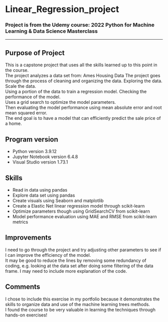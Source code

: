 # Linear_Regression_project

### Project is from the Udemy course: 2022 Python for Machine Learning & Data Science Masterclass
-----------  

## Purpose of Project  
This is a capstone project that uses all the skills learned up to this point in the course.  
The project analyzes a data set from: Ames Housing Data
The project goes through the process of cleaning and organizing the data. Exploring the data. Scale the data.  
Using a portion of the data to train a regression model. Checking the performance of the model.  
Uses a grid search to optimize the model parameters.  
Then evaluating the model performance using mean absolute error and root mean squared error.  
The end goal is to have a model that can efficiently predict the sale price of a home.

## Program version  
- Python version 3.9.12  
- Jupyter Notebook version 6.4.8  
- Visual Studio version 1.73.1  

## Skills  
- Read in data using pandas  
- Explore data set using pandas  
- Create visuals using Seaborn and matplotlib    
- Create a Elastic Net linear regression model through scikit-learn  
- Optimize parameters though using GridSearchCV from scikit-learn  
- Model performance evaluation using MAE and RMSE from scikit-learn metrics    

## Improvements  
I need to go through the project and try adjusting other parameters to see if I can improve the efficiency of the model.  
It may be good to reduce the lines by removing some redundancy of coding, e.g. looking at the data set after doing some filtering of the data frame. I may need to include more explanation of the code. 

## Comments  
I chose to include this exercise in my portfolio because it demonstrates the skills to organize data and use of the machine learning trees methods.  
I found the course to be very valuable in learning the techniques through hands-on exercises!
